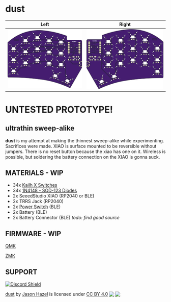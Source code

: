 # dust

| Left | Right |
| :---: | :---: |
| ![left](images/dust-top.png) | ![right](images/dust-bottom.png) |

# UNTESTED PROTOTYPE!

## ultrathin sweep-alike

**dust** is my attempt at making the thinnest sweep-alike while experimenting.  Sacrifices were made.  XIAO is surface mounted to be reversible without jumpers.  There is no reset button because the xiao has one on it.  Wireless is possible, but soldering the battery connection on the XIAO is gonna suck.

## MATERIALS - WIP
- 34x [Kailh X Switches](https://mkultra.click/kailh-x-switches-and-keycaps/)
- 34x [1N4148 - SOD-123 Diodes](https://mkultra.click/diode-1n4148-sod-123f/)
- 2x SeeedStudio XIAO (RP2040 or BLE)
- 2x TRRS Jack (RP2040)
- 2x [Power Switch](https://mkultra.click/alps-ssss811101/) (BLE)
- 2x Battery (BLE)
- 2x Battery Connector (BLE) _todo: find good source_

## FIRMWARE - WIP

[QMK](https://github.com/jasonhazel/qmk_hazel/tree/master/keyboards/jasonhazel/dust)

[ZMK](https://github.com/jasonhazel/zmk-config/tree/master/config/boards/shields/dust)

## SUPPORT
<a href='https://discord.gg/jP6hvgNN8r'>
<img src="https://discordapp.com/api/guilds/989552667330228374/widget.png?style=shield" alt="Discord Shield"/>
</a>


<p xmlns:cc="http://creativecommons.org/ns#" xmlns:dct="http://purl.org/dc/terms/"><a property="dct:title" rel="cc:attributionURL" href="https://github.com/jasonhazel/dust">dust</a> by <a rel="cc:attributionURL dct:creator" property="cc:attributionName" href="https://github.com/jasonhazel">Jason Hazel</a> is licensed under <a href="http://creativecommons.org/licenses/by/4.0/?ref=chooser-v1" target="_blank" rel="license noopener noreferrer" style="display:inline-block;">CC BY 4.0<img style="height:22px!important;margin-left:3px;vertical-align:text-bottom;" src="https://mirrors.creativecommons.org/presskit/icons/cc.svg?ref=chooser-v1"><img style="height:22px!important;margin-left:3px;vertical-align:text-bottom;" src="https://mirrors.creativecommons.org/presskit/icons/by.svg?ref=chooser-v1"></a></p>
